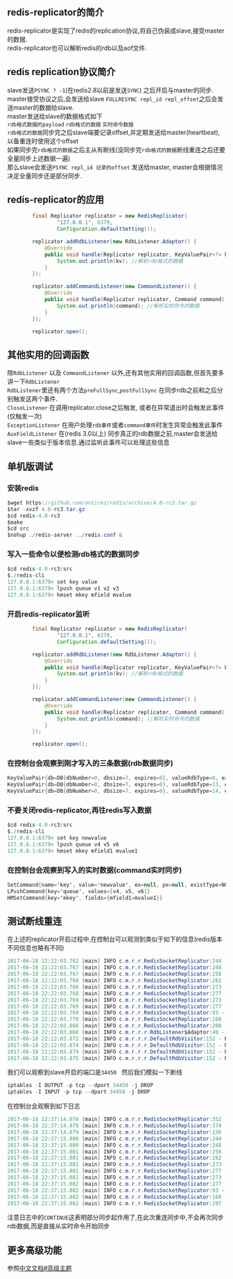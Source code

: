 ## redis-replicator的简介
redis-replicator是实现了redis的replication协议,将自己伪装成slave,接受master的数据.  
redis-replicator也可以解析redis的rdb以及aof文件.  

## redis replication协议简介
slave发送`PSYNC ? -1`(在redis2.8以前是发送`SYNC`) 之后开启与master的同步.
master接受协议之后,会发送给slave `FULLRESYNC repl_id repl_offset`之后会发送master的数据给slave.  
master发送给slave的数据格式如下  
`rdb格式数据的payload` `rdb格式的数据` `实时命令数据`  
`rdb格式的数据`同步完之后slave端要记录offset,并定期发送给master(heartbeat),以备重连时使用这个offset  
如果同步完`rdb格式的数据`之后主从有断线(没同步完`rdb格式的数据`断线重连之后还要全量同步上述数据一遍)  
那么slave会发送`PSYNC repl_id 记录的offset` 发送给master, master会根据情况决定全量同步还是部分同步.  

## redis-replicator的应用

```java  
        final Replicator replicator = new RedisReplicator(
                "127.0.0.1", 6379,
                Configuration.defaultSetting());

        replicator.addRdbListener(new RdbListener.Adaptor() {
            @Override
            public void handle(Replicator replicator, KeyValuePair<?> kv) {
                System.out.println(kv); //解析rdb格式的数据
            }
        });

        replicator.addCommandListener(new CommandListener() {
            @Override
            public void handle(Replicator replicator, Command command) {
                System.out.println(command); //解析实时命令的数据
            }
        });

        replicator.open();
```

## 其他实用的回调函数
除`RdbListener` 以及 `CommandListener` 以外,还有其他实用的回调函数,但首先要多讲一下`RdbListener`  
`RdbListener`里还有两个方法`preFullSync`,`postFullSync` 在同步rdb之前和之后分别触发这两个事件.  
`CloseListener` 在调用replicator.close之后触发, 或者在异常退出时会触发此事件(仅触发一次)  
`ExceptionListener` 在用户处理`rdb事件`或者`command事件`时发生异常会触发此事件  
`AuxFieldListener` 在(redis 3.0以上) 同步真正的rdb数据之前,master会发送给slave一些类似于版本信息.通过监听此事件可以处理这些信息  

## 单机版调试

### 安装redis
```java  
$wget https://github.com/antirez/redis/archive/4.0-rc3.tar.gz
$tar -xvzf 4.0-rc3.tar.gz
$cd redis-4.0-rc3
$make
$cd src
$nohup ./redis-server ../redis.conf &

```

### 写入一些命令以便检测rdb格式的数据同步

```java
$cd redis-4.0-rc3/src
$./redis-cli
127.0.0.1:6379> set key value
127.0.0.1:6379> lpush queue v1 v2 v3
127.0.0.1:6379> hmset mkey mfield mvalue
```

### 开启redis-replicator监听
```java
        final Replicator replicator = new RedisReplicator(
                "127.0.0.1", 6379,
                Configuration.defaultSetting());

        replicator.addRdbListener(new RdbListener.Adaptor() {
            @Override
            public void handle(Replicator replicator, KeyValuePair<?> kv) {
                System.out.println(kv); //解析rdb格式的数据
            }
        });

        replicator.addCommandListener(new CommandListener() {
            @Override
            public void handle(Replicator replicator, Command command) {
                System.out.println(command); //解析实时命令的数据
            }
        });

        replicator.open();
```

### 在控制台会观察到刚才写入的三条数据(rdb数据同步)

```java  
KeyValuePair{db=DB{dbNumber=0, dbsize=7, expires=0}, valueRdbType=0, expiredType=NONE, expiredValue=null, key='key', value=value}
KeyValuePair{db=DB{dbNumber=0, dbsize=7, expires=0}, valueRdbType=13, expiredType=NONE, expiredValue=null, key='mkey', value={mfield=mvalue}}
KeyValuePair{db=DB{dbNumber=0, dbsize=7, expires=0}, valueRdbType=14, expiredType=NONE, expiredValue=null, key='queue', value=[v3, v2, v1]}
```

### 不要关闭redis-replicator,再往redis写入数据
```java  
$cd redis-4.0-rc3/src
$./redis-cli
127.0.0.1:6379> set key newvalue
127.0.0.1:6379> lpush queue v4 v5 v6
127.0.0.1:6379> hmset mkey mfield1 mvalue1
```
### 在控制台会观察到写入的实时数据(command实时同步)
```java  
SetCommand{name='key', value='newvalue', ex=null, px=null, existType=NONE}
LPushCommand{key='queue', values=[v4, v5, v6]}
HMSetCommand{key='mkey', fields={mfield1=mvalue1}}
```

## 测试断线重连
在上述的replicator开启过程中,在控制台可以观测到类似于如下的信息(redis版本不同信息也略有不同)  
```java
2017-06-18 22:22:03.762 [main] INFO c.m.r.r.RedisSocketReplicator:244 - REPLCONF listening-port 34450
2017-06-18 22:22:03.767 [main] INFO c.m.r.r.RedisSocketReplicator:248 - OK
2017-06-18 22:22:03.767 [main] INFO c.m.r.r.RedisSocketReplicator:258 - REPLCONF ip-address 127.0.0.1
2017-06-18 22:22:03.768 [main] INFO c.m.r.r.RedisSocketReplicator:262 - OK
2017-06-18 22:22:03.768 [main] INFO c.m.r.r.RedisSocketReplicator:273 - REPLCONF capa eof
2017-06-18 22:22:03.768 [main] INFO c.m.r.r.RedisSocketReplicator:277 - OK
2017-06-18 22:22:03.769 [main] INFO c.m.r.r.RedisSocketReplicator:273 - REPLCONF capa psync2
2017-06-18 22:22:03.769 [main] INFO c.m.r.r.RedisSocketReplicator:277 - OK
2017-06-18 22:22:03.769 [main] INFO c.m.r.r.RedisSocketReplicator:93 - PSYNC ? -1
2017-06-18 22:22:03.770 [main] INFO c.m.r.r.RedisSocketReplicator:168 - FULLRESYNC 97f90bc305e34ad29c8c16e3024b15b5faa5832b 1
2017-06-18 22:22:03.866 [main] INFO c.m.r.r.RedisSocketReplicator:200 - RDB dump file size:719
2017-06-18 22:22:03.868 [main] INFO c.m.r.r.r.RdbListener$Adaptor:40 - pre full sync
2017-06-18 22:22:03.872 [main] INFO c.m.r.r.r.DefaultRdbVisitor:152 - RDB redis-ver: 3.2.3
2017-06-18 22:22:03.874 [main] INFO c.m.r.r.r.DefaultRdbVisitor:152 - RDB redis-bits: 64
2017-06-18 22:22:03.874 [main] INFO c.m.r.r.r.DefaultRdbVisitor:152 - RDB ctime: 1497795723
2017-06-18 22:22:03.875 [main] INFO c.m.r.r.r.DefaultRdbVisitor:152 - RDB used-mem: 565520
```
我们可以观察到slave开启的端口是`34450`  
然后我们模拟一下断线  
```java  
iptables -I OUTPUT -p tcp --dport 34450 -j DROP
iptables -I INPUT -p tcp --dport 34450 -j DROP
```

在控制台会观察到如下日志  
```java
2017-06-18 22:37:14.078 [main] INFO c.m.r.r.RedisSocketReplicator:352 - heartbeat canceled.
2017-06-18 22:37:14.079 [main] INFO c.m.r.r.RedisSocketReplicator:374 - socket closed
2017-06-18 22:37:14.079 [main] INFO c.m.r.r.RedisSocketReplicator:156 - reconnect to redis-server. retry times:1
2017-06-18 22:37:15.080 [main] INFO c.m.r.r.RedisSocketReplicator:244 - REPLCONF listening-port 34472
2017-06-18 22:37:15.080 [main] INFO c.m.r.r.RedisSocketReplicator:248 - OK
2017-06-18 22:37:15.081 [main] INFO c.m.r.r.RedisSocketReplicator:258 - REPLCONF ip-address 127.0.0.1
2017-06-18 22:37:15.081 [main] INFO c.m.r.r.RedisSocketReplicator:262 - OK
2017-06-18 22:37:15.081 [main] INFO c.m.r.r.RedisSocketReplicator:273 - REPLCONF capa eof
2017-06-18 22:37:15.081 [main] INFO c.m.r.r.RedisSocketReplicator:277 - OK
2017-06-18 22:37:15.081 [main] INFO c.m.r.r.RedisSocketReplicator:273 - REPLCONF capa psync2
2017-06-18 22:37:15.082 [main] INFO c.m.r.r.RedisSocketReplicator:277 - OK
2017-06-18 22:37:15.082 [main] INFO c.m.r.r.RedisSocketReplicator:93 - PSYNC dd0334312c96a8054afc2143becb10ae5150ef13 225
2017-06-18 22:37:15.082 [main] INFO c.m.r.r.RedisSocketReplicator:168 - CONTINUE
2017-06-18 22:37:15.082 [main] INFO c.m.r.r.RedisSocketReplicator:297 - heartbeat thread started.
```

注意日志中的`CONTINUE`这表明部分同步起作用了,在此次重连同步中,不会再次同步rdb数据,而是直接从实时命令开始同步  

## 更多高级功能
参照[中文文档#高级主题](https://github.com/leonchen83/redis-replicator/blob/master/README.zh_CN.md#4-%E9%AB%98%E7%BA%A7%E4%B8%BB%E9%A2%98)  
